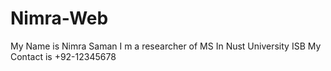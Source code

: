 # Nimra-Web
My Name is Nimra Saman 
I m a researcher of MS In Nust University ISB
My Contact is +92-12345678
